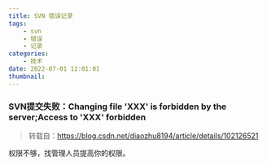 ```yaml
---
title: SVN 错误记录
tags:
    - svn
    - 错误
    - 记录
categories:
    - 技术
date: 2022-07-01 12:01:01
thumbnail:
---
```

### SVN提交失败：Changing file 'XXX' is forbidden by the server;Access to 'XXX' forbidden

> 转载自：https://blog.csdn.net/diaozhu8194/article/details/102126521

权限不够，找管理人员提高你的权限。
